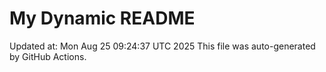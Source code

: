 # My Dynamic README
Updated at: Mon Aug 25 09:24:37 UTC 2025
This file was auto-generated by GitHub Actions.
